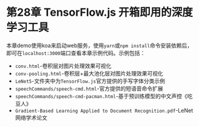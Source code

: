 # 第28章 TensorFlow.js 开箱即用的深度学习工具

本章demo使用koa来启动web服务，使用`yarn`或`npm install`命令安装依赖后，即可在`localhost:3000`端口查看本章示例代码。示例包括：

- `conv.html`-卷积层对图片处理效果可视化
- `conv-pooling.html`-卷积层+最大池化层对图片处理效果可视化
- `LeNet5`-文件夹中为`TensorFlow.js`官方提供的手写字体分类示例
- `speechCommands/speech-cmd.html`-官方提供的短语音命令扩展
- `speechCommands/speech-cmd-pacman.html`-基于预训练模型的中文声控《吃豆人》
- `Gradient-Based Learning Applied to Document Recognition.pdf`-LeNet网络学术论文



